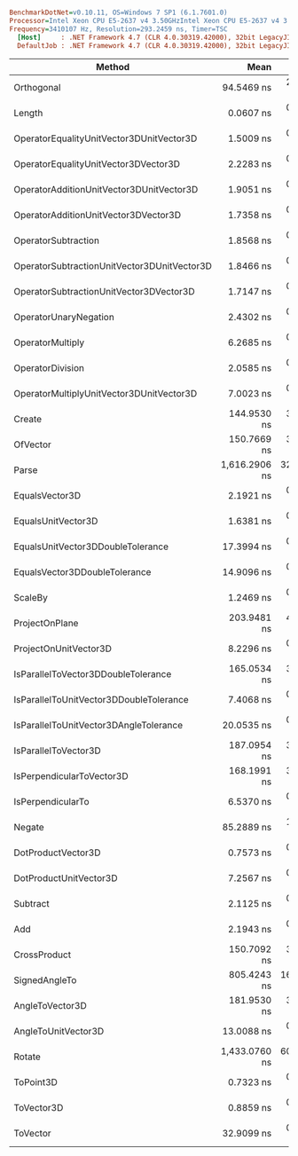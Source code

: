 ``` ini

BenchmarkDotNet=v0.10.11, OS=Windows 7 SP1 (6.1.7601.0)
Processor=Intel Xeon CPU E5-2637 v4 3.50GHzIntel Xeon CPU E5-2637 v4 3.50GHz, ProcessorCount=16
Frequency=3410107 Hz, Resolution=293.2459 ns, Timer=TSC
  [Host]     : .NET Framework 4.7 (CLR 4.0.30319.42000), 32bit LegacyJIT-v4.7.2117.0
  DefaultJob : .NET Framework 4.7 (CLR 4.0.30319.42000), 32bit LegacyJIT-v4.7.2117.0


```
|                                      Method |          Mean |      Error |     StdDev |        Median |  Gen 0 | Allocated |
|-------------------------------------------- |--------------:|-----------:|-----------:|--------------:|-------:|----------:|
|                                  Orthogonal |    94.5469 ns |  2.1810 ns |  4.5042 ns |    95.1725 ns |      - |       0 B |
|                                      Length |     0.0607 ns |  0.0827 ns |  0.0953 ns |     0.0000 ns |      - |       0 B |
|    OperatorEqualityUnitVector3DUnitVector3D |     1.5009 ns |  0.0123 ns |  0.0096 ns |     1.4976 ns |      - |       0 B |
|        OperatorEqualityUnitVector3DVector3D |     2.2283 ns |  0.0244 ns |  0.0177 ns |     2.2293 ns |      - |       0 B |
|    OperatorAdditionUnitVector3DUnitVector3D |     1.9051 ns |  0.3726 ns |  0.3826 ns |     1.7012 ns |      - |       0 B |
|        OperatorAdditionUnitVector3DVector3D |     1.7358 ns |  0.0058 ns |  0.0045 ns |     1.7359 ns |      - |       0 B |
|                         OperatorSubtraction |     1.8568 ns |  0.3424 ns |  0.7729 ns |     1.9339 ns |      - |       0 B |
| OperatorSubtractionUnitVector3DUnitVector3D |     1.8466 ns |  0.3418 ns |  0.9753 ns |     1.7806 ns |      - |       0 B |
|     OperatorSubtractionUnitVector3DVector3D |     1.7147 ns |  0.2797 ns |  0.2335 ns |     1.6538 ns |      - |       0 B |
|                       OperatorUnaryNegation |     2.4302 ns |  0.3625 ns |  0.8034 ns |     2.2275 ns |      - |       0 B |
|                            OperatorMultiply |     6.2685 ns |  0.4291 ns |  0.6680 ns |     6.4226 ns |      - |       0 B |
|                            OperatorDivision |     2.0585 ns |  0.3508 ns |  0.7244 ns |     2.1612 ns |      - |       0 B |
|    OperatorMultiplyUnitVector3DUnitVector3D |     7.0023 ns |  0.4378 ns |  0.8005 ns |     6.9383 ns |      - |       0 B |
|                                      Create |   144.9530 ns |  3.2253 ns |  6.9428 ns |   144.9267 ns |      - |       0 B |
|                                    OfVector |   150.7669 ns |  3.3074 ns |  2.9319 ns |   150.4880 ns |      - |       0 B |
|                                       Parse | 1,616.2906 ns | 32.7998 ns | 52.0239 ns | 1,609.8286 ns | 0.0916 |     488 B |
|                              EqualsVector3D |     2.1921 ns |  0.0815 ns |  0.1755 ns |     2.2258 ns |      - |       0 B |
|                          EqualsUnitVector3D |     1.6381 ns |  0.0745 ns |  0.1487 ns |     1.6026 ns |      - |       0 B |
|           EqualsUnitVector3DDoubleTolerance |    17.3994 ns |  0.3851 ns |  1.0670 ns |    17.0661 ns |      - |       0 B |
|               EqualsVector3DDoubleTolerance |    14.9096 ns |  0.0069 ns |  0.0058 ns |    14.9098 ns |      - |       0 B |
|                                     ScaleBy |     1.2469 ns |  0.3591 ns |  0.3842 ns |     1.0959 ns |      - |       0 B |
|                              ProjectOnPlane |   203.9481 ns |  4.0638 ns |  9.2554 ns |   202.1629 ns |      - |       0 B |
|                       ProjectOnUnitVector3D |     8.2296 ns |  0.4572 ns |  0.7118 ns |     7.7364 ns |      - |       0 B |
|         IsParallelToVector3DDoubleTolerance |   165.0534 ns |  3.2257 ns |  2.8595 ns |   163.6927 ns |      - |       0 B |
|     IsParallelToUnitVector3DDoubleTolerance |     7.4068 ns |  0.1805 ns |  0.3208 ns |     7.1935 ns |      - |       0 B |
|      IsParallelToUnitVector3DAngleTolerance |    20.0535 ns |  0.4291 ns |  0.6016 ns |    19.6178 ns |      - |       0 B |
|                        IsParallelToVector3D |   187.0954 ns |  3.7747 ns |  6.8066 ns |   186.8320 ns |      - |       0 B |
|                   IsPerpendicularToVector3D |   168.1991 ns |  3.3970 ns |  6.5449 ns |   168.4613 ns |      - |       0 B |
|                           IsPerpendicularTo |     6.5370 ns |  0.1654 ns |  0.3417 ns |     6.5596 ns |      - |       0 B |
|                                      Negate |    85.2889 ns |  1.4766 ns |  1.1528 ns |    84.8213 ns |      - |       0 B |
|                          DotProductVector3D |     0.7573 ns |  0.3206 ns |  0.6693 ns |     0.3723 ns |      - |       0 B |
|                      DotProductUnitVector3D |     7.2567 ns |  0.4380 ns |  0.8333 ns |     7.1050 ns |      - |       0 B |
|                                    Subtract |     2.1125 ns |  0.3837 ns |  0.9267 ns |     2.0569 ns |      - |       0 B |
|                                         Add |     2.1943 ns |  0.3458 ns |  0.7443 ns |     2.1496 ns |      - |       0 B |
|                                CrossProduct |   150.7092 ns |  3.2975 ns |  7.0273 ns |   149.2142 ns |      - |       0 B |
|                               SignedAngleTo |   805.4243 ns | 16.2003 ns | 14.3611 ns |   796.8258 ns |      - |       0 B |
|                             AngleToVector3D |   181.9530 ns |  3.9711 ns |  3.5203 ns |   181.6821 ns |      - |       0 B |
|                         AngleToUnitVector3D |    13.0088 ns |  0.5489 ns |  1.0575 ns |    12.8208 ns |      - |       0 B |
|                                      Rotate | 1,433.0760 ns | 60.6187 ns | 56.7028 ns | 1,403.1423 ns | 0.4425 |    2320 B |
|                                   ToPoint3D |     0.7323 ns |  0.3105 ns |  0.8072 ns |     0.6569 ns |      - |       0 B |
|                                  ToVector3D |     0.8859 ns |  0.3246 ns |  0.7714 ns |     0.8698 ns |      - |       0 B |
|                                    ToVector |    32.9099 ns |  0.7354 ns |  2.1684 ns |    32.6193 ns | 0.0167 |      88 B |
